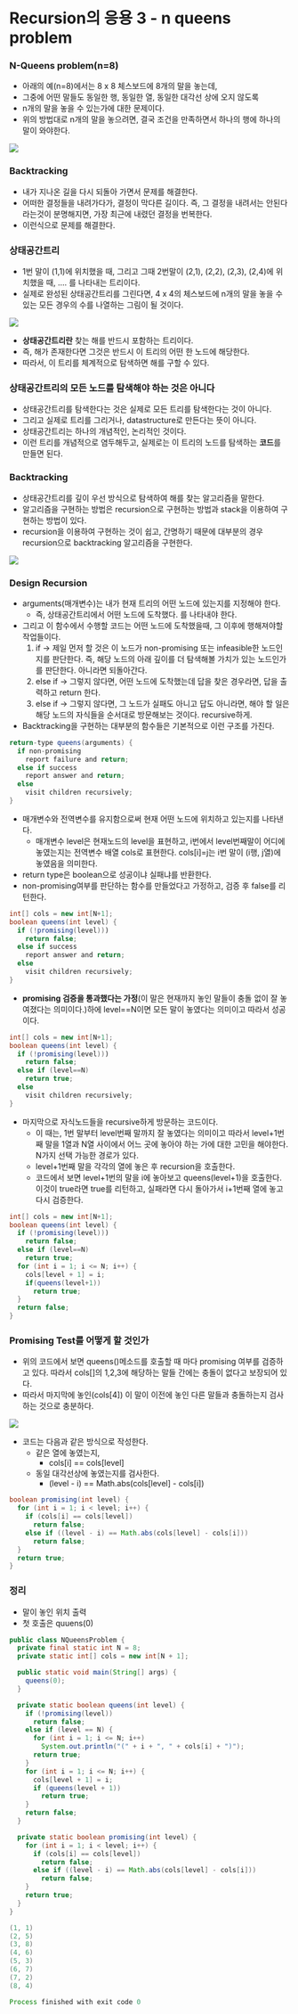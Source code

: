 # Recursion의 응용 3 - n queens problem

### N-Queens problem(n=8)

* 아래의 예(n=8)에서는 8 x 8 체스보드에 8개의 말을 놓는데,
* 그중에 어떤 말들도 동일한 행, 동일한 열, 동일한 대각선 상에 오지 않도록
* n개의 말을 놓을 수 있는가에 대한 문제이다.
* 위의 방법대로 n개의 말을 놓으려면, 결국 조건을 만족하면서 하나의 행에 하나의 말이 와야한다.

![](https://github.com/namjunemy/TIL/blob/master/Algorithm/img/n_queens_01.png?raw=true)

### Backtracking

* 내가 지나온 길을 다시 되돌아 가면서 문제를 해결한다.
* 어떠한 결정들을 내려가다가, 결정이 막다른 길이다. 즉, 그 결정을 내려서는 안된다 라는것이 분명해지면, 가장 최근에 내렸던 결정을 번복한다.
* 이런식으로 문제를 해결한다.

### 상태공간트리

* 1번 말이 (1,1)에 위치했을 때, 그리고 그때 2번말이 (2,1), (2,2), (2,3), (2,4)에 위치했을 때, …. 를 나타내는 트리이다.
* 실제로 완성된 상태공간트리를 그린다면, 4 x 4의 체스보드에 n개의 말을 놓을 수 있는 모든 경우의 수를 나열하는 그림이 될 것이다.

![](https://github.com/namjunemy/TIL/blob/master/Algorithm/img/n_queens_02.png?raw=true)

* **상태공간트리란** 찾는 해를 반드시 포함하는 트리이다.
* 즉, 해가 존재한다면 그것은 반드시 이 트리의 어떤 한 노드에 해당한다.
* 따라서, 이 트리를 체계적으로 탐색하면 해를 구할 수 있다.

### 상태공간트리의 모든 노드를 탐색해야 하는 것은 아니다

* 상태공간트리를 탐색한다는 것은 실제로 모든 트리를 탐색한다는 것이 아니다.
* 그리고 실제로 트리를 그리거나, datastructure로 만든다는 뜻이 아니다.
* 상태공간트리는 하나의 개념적인, 논리적인 것이다.
* 이런 트리를 개념적으로 염두해두고, 실제로는 이 트리의 노드를 탐색하는 **코드**를 만들면 된다.

### Backtracking

* 상태공간트리를 깊이 우선 방식으로 탐색하여 해를 찾는 알고리즘을 말한다.
* 알고리즘을 구현하는 방법은 recursion으로 구현하는 방법과 stack을 이용하여 구현하는 방법이 있다.
* recursion을 이용하여 구현하는 것이 쉽고, 간명하기 때문에 대부분의 경우 recursion으로 backtracking 알고리즘을 구현한다.

![](https://github.com/namjunemy/TIL/blob/master/Algorithm/img/n_queens_03.png?raw=true)

### Design Recursion

* arguments(매개변수)는 내가 현재 트리의 어떤 노드에 있는지를 지정해야 한다.
  * 즉, 상태공간트리에서 어떤 노드에 도착했다. 를 나타내야 한다.
* 그리고 이 함수에서 수행할 코드는 어떤 노드에 도착했을때, 그 이후에 행해져야할 작업들이다.
  1. if -> 제일 먼저 할 것은 이 노드가 non-promising 또는 infeasible한 노드인지를 판단한다. 즉, 해당 노드의 아래 깊이를 더 탐색해볼 가치가 있는 노드인가를 판단한다. 아니라면 되돌아간다.
  2. else if -> 그렇지 않다면, 어떤 노드에 도착했는데 답을 찾은 경우라면, 답을 출력하고 return 한다.
  3. else if -> 그렇지 않다면, 그 노드가 실패도 아니고 답도 아니라면, 해야 할 일은 해당 노드의 자식들을 순서대로 방문해보는 것이다. recursive하게.
* Backtracking을 구현하는 대부분의 함수들은 기본적으로 이런 구조를 가진다.

```java
return-type queens(arguments) {
  if non-promising
    report failure and return;
  else if success
    report answer and return;
  else
    visit children recursively;
}
```

* 매개변수와 전역변수를 유지함으로써 현재 어떤 노드에 위치하고 있는지를 나타낸다.
  * 매개변수 level은 현재노드의 level을 표현하고, i번에서 level번째말이 어디에 놓였는지는 전역변수 배열 cols로 표현한다. cols[i]=j는 i번 말이 (i행, j열)에 놓였음을 의미한다.
* return type은 boolean으로 성공이냐 실패냐를 반환한다.
* non-promising여부를 판단하는 함수를 만들었다고 가정하고, 검증 후 false를 리턴한다.

```java
int[] cols = new int[N+1];
boolean queens(int level) {
  if (!promising(level)))
    return false;
  else if success
    report answer and return;
  else
    visit children recursively;
}
```

* **promising 검증을 통과했다는 가정**(이 말은 현재까지 놓인 말들이 충돌 없이 잘 놓여졌다는 의미이다.)하에 level==N이면 모든 말이 놓였다는 의미이고 따라서 성공이다.

```java
int[] cols = new int[N+1];
boolean queens(int level) {
  if (!promising(level)))
    return false;
  else if (level==N)
    return true;
  else
    visit children recursively;
}
```

* 마지막으로 자식노드들을 recursive하게 방문하는 코드이다.
  * 이 때는, 1번 말부터 level번째 말까지 잘 놓였다는 의미이고 따라서 level+1번째 말을 1열과 N열 사이에서 어느 곳에 놓아야 하는 가에 대한 고민을 해야한다. N가지 선택 가능한 경로가 있다.
  * level+1번째 말을 각각의 열에 놓은 후 recursion을 호출한다.
  * 코드에서 보면 level+1번의 말을 i에 놓아보고 queens(level+1)을 호출한다. 이것이 true라면 true를 리턴하고, 실패라면 다시 돌아가서 i+1번째 열에 놓고 다시 검증한다.

```java
int[] cols = new int[N+1];
boolean queens(int level) {
  if (!promising(level)))
    return false;
  else if (level==N)
    return true;
  for (int i = 1; i <= N; i++) {
    cols[level + 1] = i;
    if(queens(level+1))
      return true;
  }
  return false;
}
```

### Promising Test를 어떻게 할 것인가

* 위의 코드에서 보면 queens()메소드를 호출할 때 마다 promising 여부를 검증하고 있다. 따라서 cols[]의 1,2,3에 해당하는 말들 간에는 충돌이 없다고 보장되어 있다.
* 따라서 마지막에 놓인(cols[4]) 이 말이 이전에 놓인 다른 말들과 충돌하는지 검사하는 것으로 충분하다.

![](https://github.com/namjunemy/TIL/blob/master/Algorithm/img/n_queens_04.png?raw=true)

* 코드는 다음과 같은 방식으로 작성한다.
  * 같은 열에 놓였는지, 
    * cols[i] == cols[level]
  * 동일 대각선상에 놓였는지를 검사한다.
    * (level - i) == Math.abs(cols[level] - cols[i])

```java
boolean promising(int level) {
  for (int i = 1; i < level; i++) {
    if (cols[i] == cols[level])
      return false;
    else if ((level - i) == Math.abs(cols[level] - cols[i]))
      return false;
  }
  return true;
}
```

### 정리

* 말이 놓인 위치 출력
* 첫 호출은 quuens(0)

```java
public class NQueensProblem {
  private final static int N = 8;
  private static int[] cols = new int[N + 1];

  public static void main(String[] args) {
    queens(0);
  }

  private static boolean queens(int level) {
    if (!promising(level))
      return false;
    else if (level == N) {
      for (int i = 1; i <= N; i++)
        System.out.println("(" + i + ", " + cols[i] + ")");
      return true;
    }
    for (int i = 1; i <= N; i++) {
      cols[level + 1] = i;
      if (queens(level + 1))
        return true;
    }
    return false;
  }

  private static boolean promising(int level) {
    for (int i = 1; i < level; i++) {
      if (cols[i] == cols[level])
        return false;
      else if ((level - i) == Math.abs(cols[level] - cols[i]))
        return false;
    }
    return true;
  }
}
```

```java
(1, 1)
(2, 5)
(3, 8)
(4, 6)
(5, 3)
(6, 7)
(7, 2)
(8, 4)

Process finished with exit code 0
```

